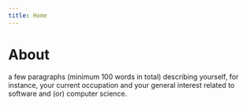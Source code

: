 ```yaml
---
title: Home
---
```


# About

a few paragraphs (minimum 100 words in total) describing yourself, for instance, your current occupation and your general interest related to software and (or) computer science.
